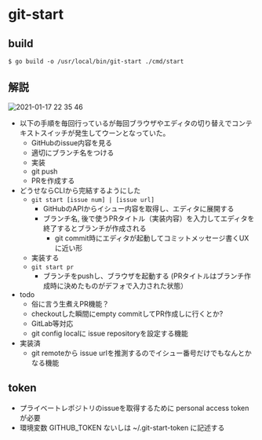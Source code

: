 # git-start

## build

```
$ go build -o /usr/local/bin/git-start ./cmd/start
```

## 解説

![2021-01-17 22 35 46](https://user-images.githubusercontent.com/22209702/104844845-c806b480-5915-11eb-870f-2505f455db68.gif)

- 以下の手順を毎回行っているが毎回ブラウザやエディタの切り替えでコンテキストスイッチが発生してウーンとなっていた。
  - GitHubのissue内容を見る
  - 適切にブランチ名をつける
  - 実装
  - git push
  - PRを作成する
- どうせならCLIから完結するようにした
  - `git start [issue num] | [issue url]`
    - GitHubのAPIからイシュー内容を取得し、エディタに展開する
    - ブランチ名, 後で使うPRタイトル（実装内容）を入力してエディタを終了するとブランチが作成される
      - git commit時にエディタが起動してコミットメッセージ書くUXに近い形
  - 実装する
  - `git start pr`
    - ブランチをpushし、ブラウザを起動する (PRタイトルはブランチ作成時に決めたものがデフォで入力された状態）
- todo
  - 俗に言う生煮えPR機能？
  - checkoutした瞬間にempty commitしてPR作成しに行くとか? 
  - GitLab等対応
  - git config localに issue repositoryを設定する機能
- 実装済
  - git remoteから issue urlを推測するのでイシュー番号だけでもなんとかなる機能

## token

- プライベートレポジトリのissueを取得するために personal access tokenが必要
- 環境変数 GITHUB_TOKEN ないしは ~/.git-start-token に記述する
